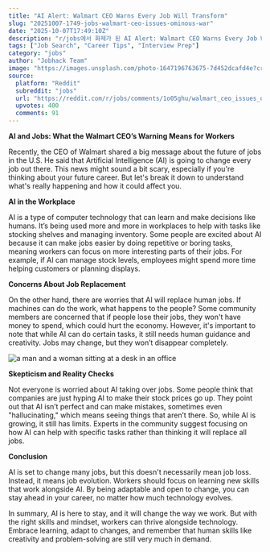```yaml
---
title: "AI Alert: Walmart CEO Warns Every Job Will Transform"
slug: "20251007-1749-jobs-walmart-ceo-issues-ominous-war"
date: "2025-10-07T17:49:10Z"
description: "r/jobs에서 화제가 된 AI Alert: Walmart CEO Warns Every Job Will Transform에 대한 깊이 있는 분석과 인사이트"
tags: ["Job Search", "Career Tips", "Interview Prep"]
category: "jobs"
author: "Jobhack Team"
image: "https://images.unsplash.com/photo-1647196763675-7d452dcafd4e?crop=entropy&cs=tinysrgb&fit=max&fm=jpg&ixid=M3w3OTU0NDF8MHwxfHNlYXJjaHw1MHx8am9iJTIwc2VhcmNofGVufDF8MHx8fDE3NTk4NTkzMjh8MA&ixlib=rb-4.1.0&q=80&w=1080"
source:
  platform: "Reddit"
  subreddit: "jobs"
  url: "https://reddit.com/r/jobs/comments/1o05ghu/walmart_ceo_issues_ominous_warning_to_us_workers/"
  upvotes: 400
  comments: 91
---
```


**AI and Jobs: What the Walmart CEO’s Warning Means for Workers**

Recently, the CEO of Walmart shared a big message about the future of jobs in the U.S. He said that Artificial Intelligence (AI) is going to change every job out there. This news might sound a bit scary, especially if you're thinking about your future career. But let's break it down to understand what's really happening and how it could affect you.

**AI in the Workplace**

AI is a type of computer technology that can learn and make decisions like humans. It’s being used more and more in workplaces to help with tasks like stocking shelves and managing inventory. Some people are excited about AI because it can make jobs easier by doing repetitive or boring tasks, meaning workers can focus on more interesting parts of their jobs. For example, if AI can manage stock levels, employees might spend more time helping customers or planning displays.

**Concerns About Job Replacement**

On the other hand, there are worries that AI will replace human jobs. If machines can do the work, what happens to the people? Some community members are concerned that if people lose their jobs, they won't have money to spend, which could hurt the economy. However, it's important to note that while AI can do certain tasks, it still needs human guidance and creativity. Jobs may change, but they won’t disappear completely.

![a man and a woman sitting at a desk in an office](https://images.unsplash.com/photo-1713947504519-755547cf930e?crop=entropy&cs=tinysrgb&fit=max&fm=jpg&ixid=M3w3OTU0NDF8MHwxfHNlYXJjaHw0OHx8Y2FyZWVyfGVufDF8MHx8fDE3NTk4NTkzMjl8MA&ixlib=rb-4.1.0&q=80&w=1080)

**Skepticism and Reality Checks**

Not everyone is worried about AI taking over jobs. Some people think that companies are just hyping AI to make their stock prices go up. They point out that AI isn’t perfect and can make mistakes, sometimes even "hallucinating," which means seeing things that aren’t there. So, while AI is growing, it still has limits. Experts in the community suggest focusing on how AI can help with specific tasks rather than thinking it will replace all jobs.

**Conclusion**

AI is set to change many jobs, but this doesn't necessarily mean job loss. Instead, it means job evolution. Workers should focus on learning new skills that work alongside AI. By being adaptable and open to change, you can stay ahead in your career, no matter how much technology evolves.

In summary, AI is here to stay, and it will change the way we work. But with the right skills and mindset, workers can thrive alongside technology. Embrace learning, adapt to changes, and remember that human skills like creativity and problem-solving are still very much in demand.
